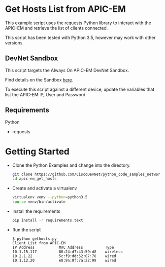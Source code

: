 # Get Hosts List from APIC-EM 

This example script uses the requests Python library to interact with the APIC-EM and retrieve the list of clients connected.  
  
This script has been tested with Python 3.5, however may work with other versions.  
    
## DevNet Sandbox 

This script targets the Always On APIC-EM DevNet Sandbox. 

Find details on the Sandbox [here](https://developer.cisco.com/docs/sandbox/#!networking).

To execute this script against a different device, update the variables that list the APIC-EM IP, User and Password.  
    
## Requirements

Python 

- requests

# Getting Started 

* Clone the Python Examples and change into the directory.  

    ```bash 
    git clone https://github.com/CiscoDevNet/python_code_samples_network
    cd apic-em_get_hosts
    ```

* Create and activate a virtualenv 

    ```bash 
    virtualenv venv --python=python3.5
    source venv/bin/activate 
    ```
    
* Install the requirements 

    ```bash
    pip install -r requirements.text
    ```

* Run the script

    ```
    $ python gethosts.py
    Client List from APIC-EM
    IP Address           MAC Address          Type
    10.1.15.117          00:24:d7:43:59:d8    wireless
    10.2.1.22            5c:f9:dd:52:07:78    wired
    10.1.12.20           e8:9a:8f:7a:22:99    wired   
    ```

